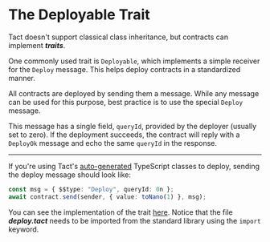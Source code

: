# The Deployable Trait

Tact doesn't support classical class inheritance, but contracts can implement **_traits_**.

One commonly used trait is `Deployable`, which implements a simple receiver for the `Deploy` message. This helps deploy contracts in a standardized manner.

All contracts are deployed by sending them a message. While any message can be used for this purpose, best practice is to use the special `Deploy` message.

This message has a single field, `queryId`, provided by the deployer (usually set to zero). If the deployment succeeds, the contract will reply with a `DeployOk` message and echo the same `queryId` in the response.

---

If you're using Tact's [auto-generated](https://docs.tact-lang.org/ecosystem/tools/typescript#tact-contract-in-typescript) TypeScript classes to deploy, sending the deploy message should look like:

```ts
const msg = { $$type: "Deploy", queryId: 0n };
await contract.send(sender, { value: toNano(1) }, msg);
```

You can see the implementation of the trait [here](https://github.com/tact-lang/tact/blob/main/src/stdlib/stdlib/libs/deploy.tact). Notice that the file **_deploy.tact_** needs to be imported from the standard library using the `import` keyword.
